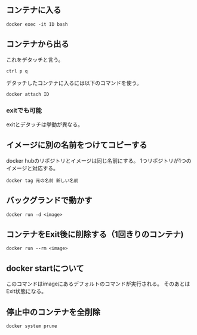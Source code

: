 ## コンテナに入る
```
docker exec -it ID bash
```

## コンテナから出る
これをデタッチと言う。
```
ctrl p q
```
デタッチしたコンテナに入るには以下のコマンドを使う。
```
docker attach ID
```

### exitでも可能
exitとデタッチは挙動が異なる。

## イメージに別の名前をつけてコピーする
docker hubのリポジトリとイメージは同じ名前にする。
1つリポジトリが1つのイメージと対応する。
```
docker tag 元の名前 新しい名前
```

## バックグランドで動かす
```
docker run -d <image>
```

## コンテナをExit後に削除する（1回きりのコンテナ)
```
docker run --rm <image>
```

## docker startについて
このコマンドはimageにあるデフォルトのコマンドが実行される。
そのあとはExit状態になる。

## 停止中のコンテナを全削除
```
docker system prune
```
